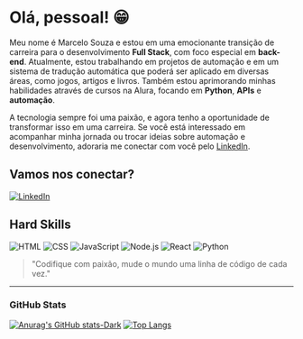 # Olá, pessoal! 😁  
Meu nome é Marcelo Souza e estou em uma emocionante transição de carreira para o desenvolvimento **Full Stack**, com foco especial em **back-end**. Atualmente, estou trabalhando em projetos de automação e em um sistema de tradução automática que poderá ser aplicado em diversas áreas, como jogos, artigos e livros. Também estou aprimorando minhas habilidades através de cursos na Alura, focando em **Python**, **APIs** e **automação**.

A tecnologia sempre foi uma paixão, e agora tenho a oportunidade de transformar isso em uma carreira. Se você está interessado em acompanhar minha jornada ou trocar ideias sobre automação e desenvolvimento, adoraria me conectar com você pelo [LinkedIn](https://www.linkedin.com/in/marcelo-souza-652932180/).

## Vamos nos conectar?

[ ![LinkedIn](https://img.shields.io/badge/LinkedIn-0077B5?style=for-the-badge&logo=linkedin&logoColor=white)](https://www.linkedin.com/in/marcelo-souza-652932180/)

## Hard Skills
![HTML](https://img.shields.io/badge/HTML5-E34F26?style=for-the-badge&logo=html5&logoColor=white)
![CSS](https://img.shields.io/badge/CSS3-1572B6?style=for-the-badge&logo=css3&logoColor=white)
![JavaScript](https://img.shields.io/badge/JavaScript-323330?style=for-the-badge&logo=javascript&logoColor=F7DF1E)
![Node.js](https://img.shields.io/badge/Node.js-339933?style=for-the-badge&logo=nodedotjs&logoColor=white)
![React](https://img.shields.io/badge/React-61DAFB?style=for-the-badge&logo=react&logoColor=white)
![Python](https://img.shields.io/badge/Python-3776AB?style=for-the-badge&logo=python&logoColor=white)

> "Codifique com paixão, mude o mundo uma linha de código de cada vez."

---

### GitHub Stats

[![Anurag's GitHub stats-Dark](https://github-readme-stats.vercel.app/api?username=Marcelo-dds&show_icons=true&theme=dark#gh-dark-mode-only)](https://github.com/Marcelo-dds/Marcelo-dds-)
[![Top Langs](https://github-readme-stats.vercel.app/api/top-langs/?username=Marcelo-dds&layout=compact&theme=dark)](https://github.com/Marcelo-dds/Marcelo-dds-)
